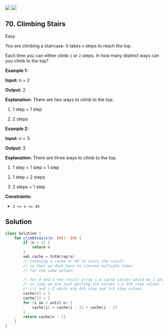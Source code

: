 [![](https://img.shields.io/github/stars/LeetCode-Top-Interview-150/LeetCode-Top-Interview-150?label=Stars&style=flat-square)](https://github.com/LeetCode-Top-Interview-150/LeetCode-Top-Interview-150)
[![](https://img.shields.io/github/forks/LeetCode-Top-Interview-150/LeetCode-Top-Interview-150?label=Fork%20me%20on%20GitHub%20&style=flat-square)](https://github.com/LeetCode-Top-Interview-150/LeetCode-Top-Interview-150/fork)

## 70\. Climbing Stairs

Easy

You are climbing a staircase. It takes `n` steps to reach the top.

Each time you can either climb `1` or `2` steps. In how many distinct ways can you climb to the top?

**Example 1:**

**Input:** n = 2

**Output:** 2

**Explanation:** There are two ways to climb to the top. 

1. 1 step + 1 step 

2. 2 steps

**Example 2:**

**Input:** n = 3

**Output:** 3

**Explanation:** There are three ways to climb to the top. 

1. 1 step + 1 step + 1 step 

2. 1 step + 2 steps 

3. 2 steps + 1 step

**Constraints:**

*   `1 <= n <= 45`

## Solution

```kotlin
class Solution {
    fun climbStairs(n: Int): Int {
        if (n < 2) {
            return n
        }
        val cache = IntArray(n)
        // creating a cache or DP to store the result
        // so that we dont have to iterate multiple times
        // for the same values;

        // for 0 and 1 the result array i.e cache values would be 1 and 2
        // in loop we are just getting ith values i.e 5th step values from
        // i-1 and i-2 which are 4th step and 3rd step values.
        cache[0] = 1
        cache[1] = 2
        for (i in 2 until n) {
            cache[i] = cache[i - 1] + cache[i - 2]
        }
        return cache[n - 1]
    }
}
```